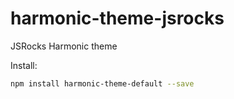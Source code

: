 # harmonic-theme-jsrocks
JSRocks Harmonic theme

Install:
```bash
npm install harmonic-theme-default --save
```
